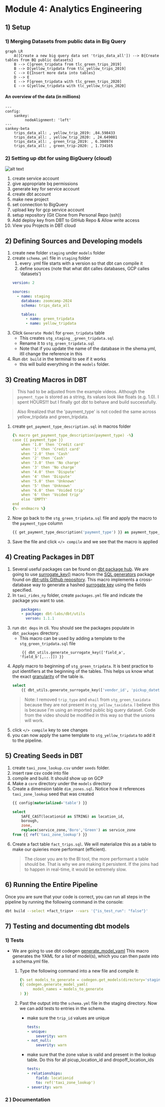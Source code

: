 
# Module 4: Analytics Engineering

## 1) Setup

### 1) Merging Datasets from public data in Big Query

```mermaid
graph LR
    A([Create a new big query data set 'trips_data_all']) --> B{Create tables from BQ public datasets}
    B --> C[green_tripdata from tlc_green_trips_2019]
    B --> D[yellow_tripdata from tlc_yellow_trips_2019]
    C --> E{Insert more data into tables}
    D --> E
    E --> F[green_tripdata with tlc_green_trips_2020]
    E --> G[yellow_tripdata with tlc_yellow_trips_2020]
```

#### An overview of the data (in millions)

```mermaid
---
config:
    sankey:
         nodeAlignment: 'left'
---
sankey-beta
    trips_data_all: , yellow_trip_2019: ,84.598433
    trips_data_all: , yellow_trip_2020: , 24.649081
    trips_data_all: , green_trip_2019: , 6.300974
    trips_data_all: , green_trip-2020: , 1.734165
```
### 2) Setting up dbt for using BigQuery (cloud)

![alt text](images/image1.png)

1) create service account
1) give appropriate bq permissions
1) generate key for service account
1) create dbt account
1) make new project
1) set connection to BigQuery
1) upload key for gcp service account
1) setup repository (Git Clone from Personal Repo (ssh))
1) Add deploy key from DBT to GitHub Repo & Allow write access
1) View you Projects in DBT cloud

## 2) Defining Sources and Developing models

1) create new folder `staging` under `models` folder
1) create `schema.yml` file in `staging` folder
    1) every .yml file starts with a version so that dbt can compile it
    1) define sources (note that what dbt calles databases, GCP calles 'datasets')
    ```yml
    version: 2
    
    sources:
      - name: staging
        database: zoomcamp-2024
        schema: trips_data_all
    
        tables:
          - name: green_tripdata
          - name: yellow_tripdata
    ```
1) Click `Generate Model` for `green_tripdata` table
    - This creates `stg_staging__green_tripdata.sql`
    - Rename it to `stg_green_tripdata.sql`
    - Note that if you update the name of the database in the shema.yml, itll change the reference in this  
1) Run `dbt build` in the terminal to see if it works
    - this will build everything in the `models` folder.

## 3) Creating Macros in DBT

> This had to be adjusted from the example videos.  Although the `payment_type` is stored as a string, its values look like floats (e.g. 1.0).  I spent HOURS!!! but I finally got dbt to behave and build successfully.

> Also Rrealized that the 'payment_type' is not coded the same across yellow_tripdata and green_tripdata.

1) create `get_payment_type_description.sql` in macros folder
    ``` yml
    {% macro get_payment_type_description(payment_type) -%}
    case {{ payment_type }}
        when '1.0' then 'Credit card'
        when '1' then 'Credit card'
        when '2.0' then 'Cash'
        when '2' then 'Cash'
        when '3.0' then 'No charge'
        when '3' then 'No charge'
        when '4.0' then 'Dispute'
        when '4' then 'Dispute'
        when '5.0' then 'Unknown'
        when '5' then 'Unknown'
        when '6.0' then 'Voided trip'
        when '6' then 'Voided trip'
        else 'EMPTY'
    end
    {%- endmacro %}
    ```
2) Now go back to the `stg_green_tripdata.sql` file and apply the macro to the `payment_type` column
    ```sql
    {{ get_payment_type_description('payment_type') }} as payment_type_description, 
    ```
3) Save the file and click `</> compile` and we see that the macro is applied

## 4) Creating Packages in DBT

1) Several useful packages can be found on [dbt package hub](https://hub.getdbt.com/).  We are going to use [surrogate_key()](https://github.com/dbt-labs/dbt-utils?tab=readme-ov-file#generate_surrogate_key-source) macro from the [SQL generators](https://github.com/dbt-labs/dbt-utils?tab=readme-ov-file#sql-generators) package found on [dbt-utils Github repository](https://github.com/dbt-labs/dbt-utils).  This macro implements a cross-database way to generate a hashed [surrogate key](https://www.sisense.com/blog/when-and-how-to-use-surrogate-keys/) using the fields specified.
1) In `taxi_rides_ny` folder, create  `packages.yml` file and indicate the package you want to use.  
    ```yml
        packages:
        - package: dbt-labs/dbt/utils
          verson: 1.1.1
    ```
1) run `dbt deps` in cli.  You should see the packages populate in `dbt_packages` directory.
    - This macro can be used by adding a template to the `stg_green_tripdata.sql` file
        ```jinga
         {{ dbt_utils.generate_surrogate_key(['field_a', 'field_b'[,...]]) }}
         ```
1) Apply macro to beginning of `stg_green_tripdata`.  It is best practice to put identifiers at the beginning of the tables.  This helps us know what the exact [granularity](https://c3.ai/glossary/features/data-granularity/) of the table is.
    ```sql
    select
        {{ dbt_utils.generate_surrogate_key(['vendor_id', 'pickup_datetime']) }} as trip_id,
    ```
    > Note: I removed `trip_type` and `ehail` from `stg_green_taxidata` because they are not present in `stg_yellow_taxidata`.  I believe this is because I'm using an imported public big query dataset.  Code from the video should be modified in this way so that the unions will work.
1) click `</> compile` key to see changes
1) you can now apply the same template to `stg_yellow_tripdata` to add it to the pipeline.

## 5) Creating Seeds in DBT

1) create `taxi_zone_lookup.csv` under `seeds` folder.
1) insert raw csv code into file
1) compile and build.  It should show up on GCP
1) Make a `core` directory under the `models` directory
1) Create a dimension table `dim_zones.sql`.  Notice how it references `taxi_zone_lookup` seed that was created
    ```sql
    {{ config(materialized='table') }}

    select 
        SAFE_CAST(locationid as STRING) as location_id, 
        borough, 
        zone, 
        replace(service_zone,'Boro','Green') as service_zone 
    from {{ ref('taxi_zone_lookup') }}
    ```
1) Create a fact table `fact_trips.sql`.  We will materialize this as a table to make our quieries more performant (efficient).  
    > The closer you are to the BI tool, the more performant a table should be.  That is why we are making it persistent.  If the joins had to happen in real-time, it would be extremely slow.

## 6) Running the Entire Pipeline

Once you are sure that your code is correct, you can run all steps in the pipeline by running the following command in the console:

```sh
dbt build --select +fact_trips+ --vars '{"is_test_run": "false"}'
```

## 7) Testing and documenting dbt models

### 1) Tests

- We are going to use dbt codegen [generate_model_yaml](https://github.com/dbt-labs/dbt-codegen/tree/0.12.1/?tab=readme-ov-file#generate_model_yaml-source) This macro generates the YAML for a list of model(s), which you can then paste into a schema.yml file.
    1) Type the following command into a new file and compile it:
        ``` yaml
        {% set models_to_generate = codegen.get_models(directory='staging', prefix='stg') %}
        {{ codegen.generate_model_yaml(
              model_names = models_to_generate
        ) }}
        ```
    1) Past the output into the `schema.yml` file in the staging directory.  Now we can add tests to entries in the schema.
    
        - make sure the `trip_id` values are unique
            ```yml
            tests:
            - unique:
                severity: warn
            - not_null:
                severity: warn
            ```
        - make sure that the zone value is valid and present in the lookup table.  Do this for all picup_location_id and dropoff_location_ids
            ```yaml
            tests:
            - relationships:
                field: locationid
                to: ref('taxi_zone_lookup')
            - severity: warn
            ```

### 2 ) Documentation